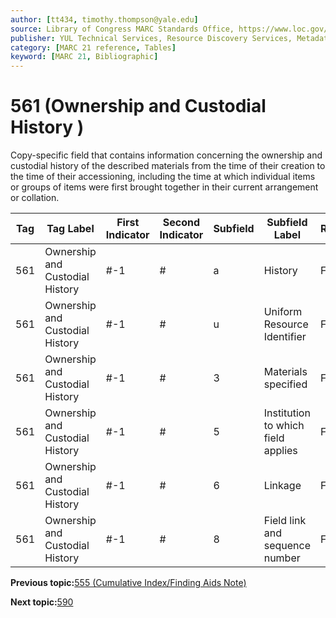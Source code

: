 ```yaml
---
author: [tt434, timothy.thompson@yale.edu]
source: Library of Congress MARC Standards Office, https://www.loc.gov/marc/bibliographic/bd561.html
publisher: YUL Technical Services, Resource Discovery Services, Metadata Services Unit
category: [MARC 21 reference, Tables]
keyword: [MARC 21, Bibliographic]
---
```


# 561 \(Ownership and Custodial History \)

Copy-specific field that contains information concerning the ownership and custodial history of the described materials from the time of their creation to the time of their accessioning, including the time at which individual items or groups of items were first brought together in their current arrangement or collation.

|Tag|Tag Label|First Indicator|Second Indicator|Subfield|Subfield Label|Repeatable|
|---|---------|---------------|----------------|--------|--------------|----------|
|561|Ownership and Custodial History|\#-1|\#|a|History|F|
|561|Ownership and Custodial History|\#-1|\#|u|Uniform Resource Identifier|F|
|561|Ownership and Custodial History|\#-1|\#|3|Materials specified|F|
|561|Ownership and Custodial History|\#-1|\#|5|Institution to which field applies|F|
|561|Ownership and Custodial History|\#-1|\#|6|Linkage|F|
|561|Ownership and Custodial History|\#-1|\#|8|Field link and sequence number|F|

**Previous topic:**[555 \(Cumulative Index/Finding Aids Note\)](../tables/555_bib_table.md)

**Next topic:**[590](../tables/590_bib_table.md)

